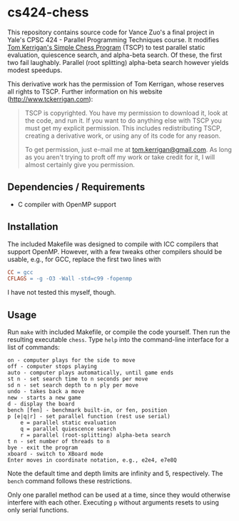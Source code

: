 cs424-chess
===========

This repository contains source code for Vance Zuo's a final project in Yale's CPSC 424 - Parallel Programming Techniques course. It modifies [Tom Kerrigan's Simple Chess Program](http://www.tckerrigan.com/chess/tscp) (TSCP) to test parallel static evaluation, quiescence search, and alpha-beta search. Of these, the first two fail laughably. Parallel (root splitting) alpha-beta search however yields modest speedups.

This derivative work has the permission of Tom Kerrigan, whose reserves all rights to TSCP. Further information on his website (http://www.tckerrigan.com):

> TSCP is copyrighted. You have my permission to download it, look at the code, and run it. If you want to do anything else with TSCP you must get my explicit permission. This includes redistributing TSCP, creating a derivative work, or using any of its code for any reason.
>
>To get permission, just e-mail me at tom.kerrigan@gmail.com. As long as you aren't trying to proft off my work or take credit for it, I will almost certainly give you permission.

Dependencies / Requirements
---------------------------
* C compiler with OpenMP support

Installation
------------
The included Makefile was designed to compile with ICC compilers that support OpenMP. However, with a few tweaks other compilers should be usable, e.g., for GCC, replace the first two lines with

```Makefile
CC = gcc
CFLAGS = -g -O3 -Wall -std=c99 -fopenmp
```

I have not tested this myself, though.

Usage
-----
Run `make` with included Makefile, or compile the code yourself. Then run the resulting executable `chess`. Type `help` into the command-line interface for a list of commands:

```
on - computer plays for the side to move
off - computer stops playing
auto - computer plays automatically, until game ends
st n - set search time to n seconds per move
sd n - set search depth to n ply per move
undo - takes back a move
new - starts a new game
d - display the board
bench [fen] - benchmark built-in, or fen, position
p [e|q|r] - set parallel function (rest use serial)
    e = parallel static evaluation
    q = parallel quiescence search
    r = parallel (root-splitting) alpha-beta search
t n - set number of threads to n
bye - exit the program
xboard - switch to XBoard mode
Enter moves in coordinate notation, e.g., e2e4, e7e8Q
```

Note the default time and depth limits are infinity and 5, respectively. The `bench` command follows these restrictions.

Only one parallel method can be used at a time, since they would otherwise interfere with each other. Executing `p` without arguments resets to using only serial functions.